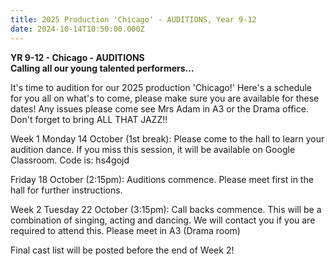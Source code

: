 ```yaml
---
title: 2025 Production 'Chicago' - AUDITIONS, Year 9-12
date: 2024-10-14T10:50:00.000Z
---
```

**YR 9-12 - Chicago - AUDITIONS**  
**Calling all our young talented performers...**  

It's time to audition for our 2025 production 'Chicago!' Here's a schedule for you all on what's to come, please make sure you are available for these dates! Any issues please come see Mrs Adam in A3 or the Drama office. Don't forget to bring ALL THAT JAZZ!!

Week 1
Monday 14 October (1st break): Please come to the hall to learn your audition dance. If you miss this session, it will be available on Google Classroom. Code is: hs4gojd

Friday 18 October (2:15pm): Auditions commence. Please meet first in the hall for further instructions.

Week 2
Tuesday 22 October (3:15pm): Call backs commence. This will be a combination of singing, acting and dancing. We will contact you if you are required to attend this. Please meet in A3 (Drama room)

Final cast list will be posted before the end of Week 2!
